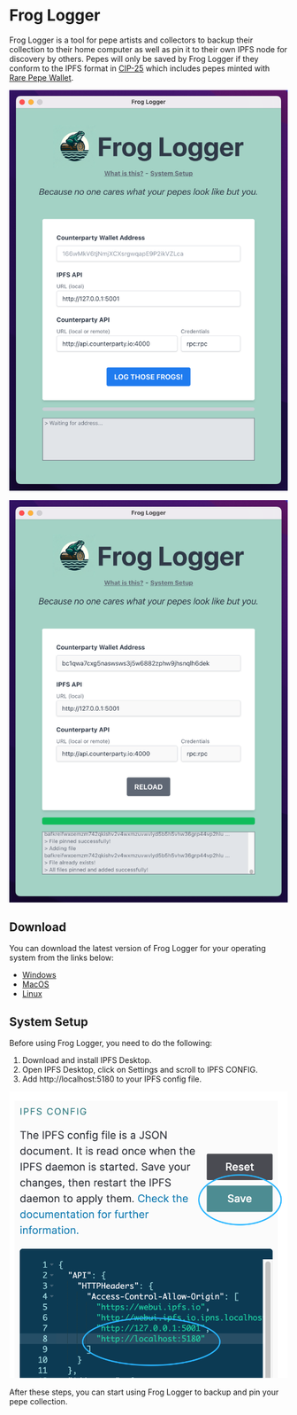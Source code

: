 # Frog Logger

Frog Logger is a tool for pepe artists and collectors to backup their collection to their home computer as well as pin it to their own IPFS node for discovery by others. Pepes will only be saved by Frog Logger if they conform to the IPFS format in [CIP-25](https://github.com/CounterpartyXCP/cips/blob/master/cip-0025.md#ipfs-format) which includes pepes minted with [Rare Pepe Wallet](https://rarepepewallet.wtf/).

![screenshot](./public/screenshot-1.png)

![screenshot](./public/screenshot-2.png)

## Download
You can download the latest version of Frog Logger for your operating system from the links below:

- [Windows](./release/Frog-Logger-Setup-1.0.0.exe)
- [MacOS](./release/Frog-Logger-1.0.0.dmg)
- [Linux](./release/Frog-Logger-1.0.0.AppImage)

## System Setup

Before using Frog Logger, you need to do the following:

1. Download and install IPFS Desktop.
2. Open IPFS Desktop, click on Settings and scroll to IPFS CONFIG.
3. Add http://localhost:5180 to your IPFS config file.

![IPFS Config Screen](./src/assets/ipfs-config-screen.png)

After these steps, you can start using Frog Logger to backup and pin your pepe collection.

